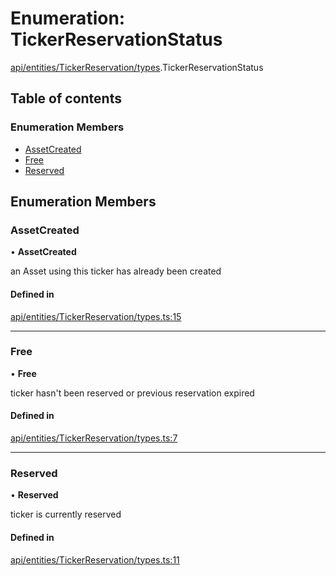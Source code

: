 # Enumeration: TickerReservationStatus

[api/entities/TickerReservation/types](../wiki/api.entities.TickerReservation.types).TickerReservationStatus

## Table of contents

### Enumeration Members

- [AssetCreated](../wiki/api.entities.TickerReservation.types.TickerReservationStatus#assetcreated)
- [Free](../wiki/api.entities.TickerReservation.types.TickerReservationStatus#free)
- [Reserved](../wiki/api.entities.TickerReservation.types.TickerReservationStatus#reserved)

## Enumeration Members

### AssetCreated

• **AssetCreated**

an Asset using this ticker has already been created

#### Defined in

[api/entities/TickerReservation/types.ts:15](https://github.com/PolymathNetwork/polymesh-sdk/blob/31dfa0dc/src/api/entities/TickerReservation/types.ts#L15)

___

### Free

• **Free**

ticker hasn't been reserved or previous reservation expired

#### Defined in

[api/entities/TickerReservation/types.ts:7](https://github.com/PolymathNetwork/polymesh-sdk/blob/31dfa0dc/src/api/entities/TickerReservation/types.ts#L7)

___

### Reserved

• **Reserved**

ticker is currently reserved

#### Defined in

[api/entities/TickerReservation/types.ts:11](https://github.com/PolymathNetwork/polymesh-sdk/blob/31dfa0dc/src/api/entities/TickerReservation/types.ts#L11)

